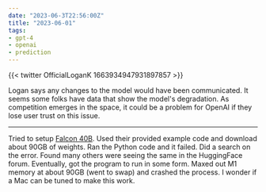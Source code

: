 ```yaml
---
date: "2023-06-3T22:56:00Z"
title: "2023-06-01"
tags:
- gpt-4
- openai
- prediction
---
```


{{< twitter OfficialLoganK 1663934947931897857 >}}

Logan says any changes to the model would have been communicated.
It seems some folks have data that show the model's degradation.
As competition emerges in the space, it could be a problem for OpenAI if they lose user trust on this issue.

---

Tried to setup [Falcon 40B](https://huggingface.co/tiiuae/falcon-40b).
Used their provided example code and download about 90GB of weights.
Ran the Python code and it failed.
Did a search on the error.
Found many others were seeing the same in the HuggingFace forum.
Eventually, got the program to run in some form.
Maxed out M1 memory at about 90GB (went to swap) and crashed the process.
I wonder if a Mac can be tuned to make this work.
